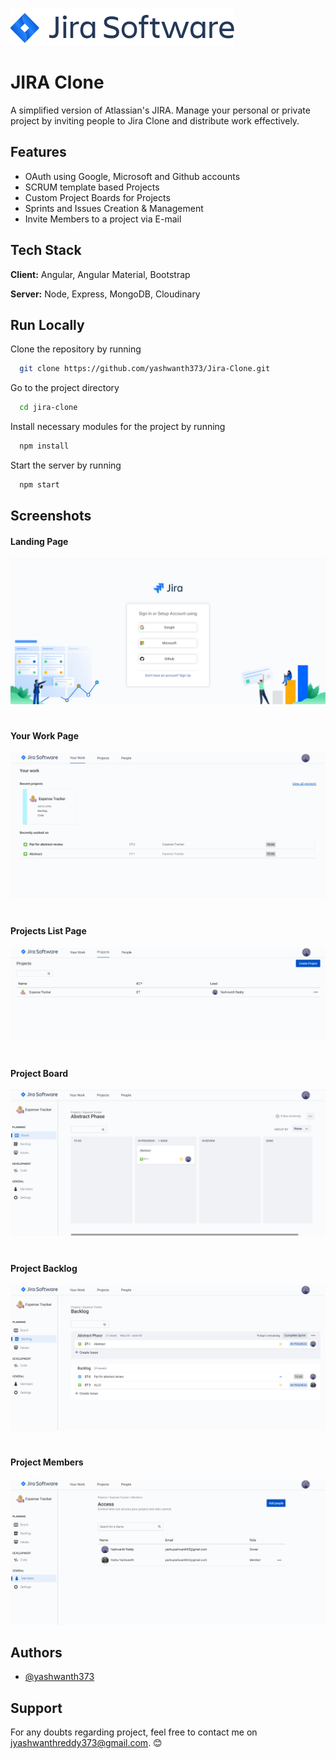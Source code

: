 
![Logo](https://raw.githubusercontent.com/yashwanth373/Jira-Clone/c773cf83a74663a25cee0ab3e58fd5e5b5a59e3e/media/logo.svg)
# JIRA Clone

A simplified version of Atlassian's JIRA. Manage your personal or private project by inviting people to Jira Clone and distribute work effectively.


## Features

- OAuth using Google, Microsoft and Github accounts
- SCRUM template based Projects
- Custom Project Boards for Projects
- Sprints and Issues Creation & Management
- Invite Members to a project via E-mail


## Tech Stack

**Client:** Angular, Angular Material, Bootstrap

**Server:** Node, Express, MongoDB, Cloudinary


## Run Locally

Clone the repository by running 

```bash
  git clone https://github.com/yashwanth373/Jira-Clone.git
```

Go to the project directory

```bash
  cd jira-clone
```

Install necessary modules for the project by running 

```bash
  npm install
```

Start the server by running

```bash
  npm start
```


## Screenshots

#### Landing Page

![App Screenshot](https://raw.githubusercontent.com/yashwanth373/Jira-Clone/main/media/Home%20Page.jpg)

#

#### Your Work Page

![App Screenshot](https://raw.githubusercontent.com/yashwanth373/Jira-Clone/main/media/Your%20Work%20Page.jpg)

#

#### Projects List Page

![App Screenshot](https://raw.githubusercontent.com/yashwanth373/Jira-Clone/main/media/Projects%20List%20Page.jpg)

#

#### Project Board

![App Screenshot](https://raw.githubusercontent.com/yashwanth373/Jira-Clone/main/media/Project%20Board%20Page.jpg)

#

#### Project Backlog

![App Screenshot](https://raw.githubusercontent.com/yashwanth373/Jira-Clone/main/media/Project%20Backlog%20Page.jpg)

#

#### Project Members

![App Screenshot](https://raw.githubusercontent.com/yashwanth373/Jira-Clone/main/media/Project%20Members%20Page.jpg)
## Authors

- [@yashwanth373](https://github.com/yashwanth373)


## Support

For any doubts regarding project, feel free to contact me on jyashwanthreddy373@gmail.com. 😊

